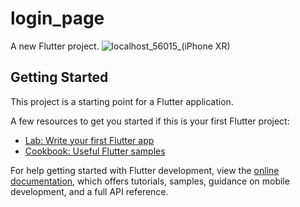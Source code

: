 # login_page



A new Flutter project.
![localhost_56015_(iPhone XR)](https://github.com/mms37/login_page_design/assets/99505347/0d679b69-2bfe-4409-b8dc-7225f0228e1f)


## Getting Started

This project is a starting point for a Flutter application.

A few resources to get you started if this is your first Flutter project:

- [Lab: Write your first Flutter app](https://docs.flutter.dev/get-started/codelab)
- [Cookbook: Useful Flutter samples](https://docs.flutter.dev/cookbook)

For help getting started with Flutter development, view the
[online documentation](https://docs.flutter.dev/), which offers tutorials,
samples, guidance on mobile development, and a full API reference.
